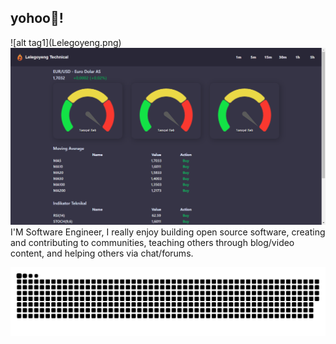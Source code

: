 <h2 align="left">yohoo👋!</h2>
![alt tag1](Lelegoyeng.png)

<div style="float: right;">
    <img src="https://github.com/Lelegoyeng/technical-dashboard-fx/blob/main/src/assets/gambar1.png" alt="Gambar 1" width="912">
</div>


<div>I'M Software Engineer, I really enjoy building open source software, creating and contributing to communities, teaching others through blog/video content, and helping others via chat/forums.</div>
<p align = "center">
	<img src = "https://github.com/Lelegoyeng/Lelegoyeng/blob/main/github-contribution-grid-snake.svg?" alt = "Snake Game"/>
</p>
